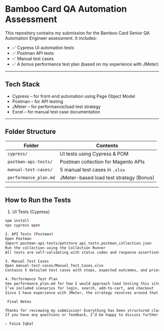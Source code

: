 # Bamboo Card QA Automation Assessment

This repository contains my submission for the Bamboo Card Senior QA Automation Engineer assessment. It includes:

- ✅ Cypress UI automation tests
- ✅ Postman API tests
- ✅ Manual test cases
- ✅ A bonus performance test plan (based on my experience with JMeter)

---

##  Tech Stack

- Cypress – for front-end automation using Page Object Model
- Postman – for API testing
- JMeter – for performance/load test strategy
- Excel – for manual test case documentation

---

##  Folder Structure

| Folder | Contents |
|--------|----------|
| `cypress/` | UI tests using Cypress & POM |
| `postman-api-tests/` | Postman collection for Magento APIs |
| `manual-test-cases/` | 5 manual test cases in `.xlsx` |
| `performance_plan.md` | JMeter-based load test strategy (Bonus) |

---

##  How to Run the Tests

 1. UI Tests (Cypress)

```bash
npm install
npx cypress open

2. API Tests (Postman)
Open Postman
Import postman-api-tests/petstore_api_tests.postman_collection.json
Run the collection using the Collection Runner
All tests are self-validating with status codes and response assertions

3. Manual Test Cases
Open manual-test-cases/Manual_Test_Cases.xlsx
Contains 5 detailed test cases with steps, expected outcomes, and priorities

4. Performance Test Plan
See performance_plan.md for how I would approach load testing this site using Apache JMeter
I’ve included scenarios for login, search, add-to-cart, and checkout
Since I have experience with JMeter, the strategy revolves around that tool

 Final Notes

Thanks for reviewing my submission! Everything has been structured cleanly and with care to reflect real-world QA practices.
If you have any questions or feedback, I’d be happy to discuss further.

– Faiza Iqbal